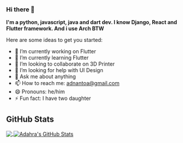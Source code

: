 ### Hi there 👋

**I'm a python, javascript, java and dart dev. I know Django, React and Flutter framework. And i use Arch BTW**

Here are some ideas to get you started:

- 🔭 I’m currently working on Flutter
- 🌱 I’m currently learning Flutter
- 👯 I’m looking to collaborate on 3D Printer
- 🤔 I’m looking for help with UI Design
- 💬 Ask me about anything
- 📫 How to reach me: adnantoa@gmail.com
- 😄 Pronouns: he/him
- ⚡ Fun fact: I have two daughter

## GitHub Stats

<a href="https://github.com/adahra/adahra">
  <img align="center" src="https://github-readme-stats.vercel.app/api/top-langs/?username=adahra&hide=html,css&langs_count=10&layout=compact&theme=gotham&show_icons=true&line_height=27" />
</a>


<a href="https://github.com/adahra/adahra">
  <img align="center" src="https://github-readme-stats.vercel.app/api?username=adahra&theme=gotham" alt="Adahra's GitHub Stats" />
</a>
